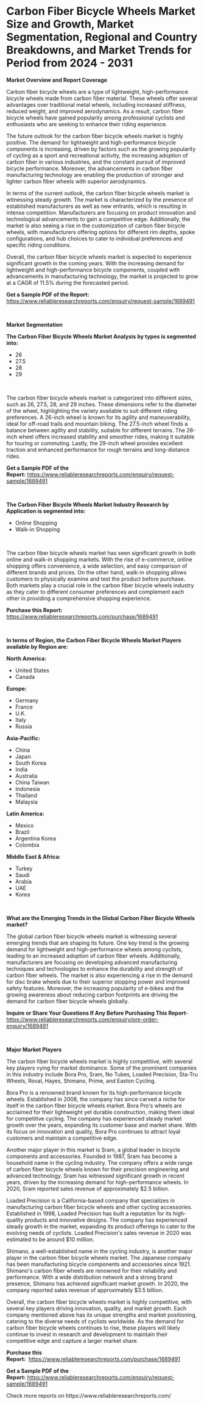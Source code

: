 <p><h1>Carbon Fiber Bicycle Wheels Market Size and Growth, Market Segmentation, Regional and Country Breakdowns, and Market Trends for Period from 2024 -  2031</h1></p><p><strong>Market Overview and Report Coverage</strong></p>
<p><p>Carbon fiber bicycle wheels are a type of lightweight, high-performance bicycle wheels made from carbon fiber material. These wheels offer several advantages over traditional metal wheels, including increased stiffness, reduced weight, and improved aerodynamics. As a result, carbon fiber bicycle wheels have gained popularity among professional cyclists and enthusiasts who are seeking to enhance their riding experience.</p><p>The future outlook for the carbon fiber bicycle wheels market is highly positive. The demand for lightweight and high-performance bicycle components is increasing, driven by factors such as the growing popularity of cycling as a sport and recreational activity, the increasing adoption of carbon fiber in various industries, and the constant pursuit of improved bicycle performance. Moreover, the advancements in carbon fiber manufacturing technology are enabling the production of stronger and lighter carbon fiber wheels with superior aerodynamics.</p><p>In terms of the current outlook, the carbon fiber bicycle wheels market is witnessing steady growth. The market is characterized by the presence of established manufacturers as well as new entrants, which is resulting in intense competition. Manufacturers are focusing on product innovation and technological advancements to gain a competitive edge. Additionally, the market is also seeing a rise in the customization of carbon fiber bicycle wheels, with manufacturers offering options for different rim depths, spoke configurations, and hub choices to cater to individual preferences and specific riding conditions.</p><p>Overall, the carbon fiber bicycle wheels market is expected to experience significant growth in the coming years. With the increasing demand for lightweight and high-performance bicycle components, coupled with advancements in manufacturing technology, the market is projected to grow at a CAGR of 11.5% during the forecasted period.</p></p>
<p><strong>Get a Sample PDF of the Report:</strong> <a href="https://www.reliableresearchreports.com/enquiry/request-sample/1689491">https://www.reliableresearchreports.com/enquiry/request-sample/1689491</a></p>
<p>&nbsp;</p>
<p><strong>Market Segmentation</strong></p>
<p><strong>The Carbon Fiber Bicycle Wheels Market Analysis by types is segmented into:</strong></p>
<p><ul><li>26</li><li>27.5</li><li>28</li><li>29</li></ul></p>
<p>&nbsp;</p>
<p><p>The carbon fiber bicycle wheels market is categorized into different sizes, such as 26, 27.5, 28, and 29 inches. These dimensions refer to the diameter of the wheel, highlighting the variety available to suit different riding preferences. A 26-inch wheel is known for its agility and maneuverability, ideal for off-road trails and mountain biking. The 27.5-inch wheel finds a balance between agility and stability, suitable for different terrains. The 28-inch wheel offers increased stability and smoother rides, making it suitable for touring or commuting. Lastly, the 29-inch wheel provides excellent traction and enhanced performance for rough terrains and long-distance rides.</p></p>
<p><strong>Get a Sample PDF of the Report:</strong>&nbsp;<a href="https://www.reliableresearchreports.com/enquiry/request-sample/1689491">https://www.reliableresearchreports.com/enquiry/request-sample/1689491</a></p>
<p>&nbsp;</p>
<p><strong>The Carbon Fiber Bicycle Wheels Market Industry Research by Application is segmented into:</strong></p>
<p><ul><li>Online Shopping</li><li>Walk-in Shopping</li></ul></p>
<p>&nbsp;</p>
<p><p>The carbon fiber bicycle wheels market has seen significant growth in both online and walk-in shopping markets. With the rise of e-commerce, online shopping offers convenience, a wide selection, and easy comparison of different brands and prices. On the other hand, walk-in shopping allows customers to physically examine and test the product before purchase. Both markets play a crucial role in the carbon fiber bicycle wheels industry as they cater to different consumer preferences and complement each other in providing a comprehensive shopping experience.</p></p>
<p><strong>Purchase this Report:</strong>&nbsp; <a href="https://www.reliableresearchreports.com/purchase/1689491">https://www.reliableresearchreports.com/purchase/1689491</a></p>
<p>&nbsp;</p>
<p><strong>In terms of Region, the Carbon Fiber Bicycle Wheels Market Players available by Region are:</strong></p>
<p>
    <p> <strong> North America: </strong>
        <ul>
            <li>United States</li>
            <li>Canada</li>
        </ul>
        </p> 
    <p> <strong> Europe: </strong>
        <ul>
            <li>Germany</li>
            <li>France</li>
            <li>U.K.</li>
            <li>Italy</li>
            <li>Russia</li>
        </ul>
        </p> 
    <p> <strong> Asia-Pacific: </strong>
        <ul>
            <li>China</li>
            <li>Japan</li>
            <li>South Korea</li>
            <li>India</li>
            <li>Australia</li>
            <li>China Taiwan</li>
            <li>Indonesia</li>
            <li>Thailand</li>
            <li>Malaysia</li>
        </ul>
        </p> 
    <p> <strong> Latin America: </strong>
        <ul>
            <li>Mexico</li>
            <li>Brazil</li>
            <li>Argentina Korea</li>
            <li>Colombia</li>
        </ul>
        </p> 
    <p> <strong> Middle East & Africa: </strong>
        <ul>
            <li>Turkey</li>
            <li>Saudi</li>
            <li>Arabia</li>
            <li>UAE</li>
            <li>Korea</li>
        </ul>
    </p>
    </p>
<p>&nbsp;</p>
<p><strong>What are the Emerging Trends in the Global Carbon Fiber Bicycle Wheels market?</strong></p>
<p><p>The global carbon fiber bicycle wheels market is witnessing several emerging trends that are shaping its future. One key trend is the growing demand for lightweight and high-performance wheels among cyclists, leading to an increased adoption of carbon fiber wheels. Additionally, manufacturers are focusing on developing advanced manufacturing techniques and technologies to enhance the durability and strength of carbon fiber wheels. The market is also experiencing a rise in the demand for disc brake wheels due to their superior stopping power and improved safety features. Moreover, the increasing popularity of e-bikes and the growing awareness about reducing carbon footprints are driving the demand for carbon fiber bicycle wheels globally.</p></p>
<p><strong>Inquire or Share Your Questions If Any Before Purchasing This Report</strong>- <a href="https://www.reliableresearchreports.com/enquiry/pre-order-enquiry/1689491">https://www.reliableresearchreports.com/enquiry/pre-order-enquiry/1689491</a></p>
<p>&nbsp;</p>
<p><strong>Major Market Players</strong></p>
<p><p>The carbon fiber bicycle wheels market is highly competitive, with several key players vying for market dominance. Some of the prominent companies in this industry include Bora Pro, Sram, No Tubes, Loaded Precision, Sta-Tru Wheels, Roval, Hayes, Shimano, Prime, and Easton Cycling.</p><p>Bora Pro is a renowned brand known for its high-performance bicycle wheels. Established in 2008, the company has since carved a niche for itself in the carbon fiber bicycle wheels market. Bora Pro's wheels are acclaimed for their lightweight yet durable construction, making them ideal for competitive cycling. The company has experienced steady market growth over the years, expanding its customer base and market share. With its focus on innovation and quality, Bora Pro continues to attract loyal customers and maintain a competitive edge.</p><p>Another major player in this market is Sram, a global leader in bicycle components and accessories. Founded in 1987, Sram has become a household name in the cycling industry. The company offers a wide range of carbon fiber bicycle wheels known for their precision engineering and advanced technology. Sram has witnessed significant growth in recent years, driven by the increasing demand for high-performance wheels. In 2020, Sram reported sales revenue of approximately $2.5 billion.</p><p>Loaded Precision is a California-based company that specializes in manufacturing carbon fiber bicycle wheels and other cycling accessories. Established in 1998, Loaded Precision has built a reputation for its high-quality products and innovative designs. The company has experienced steady growth in the market, expanding its product offerings to cater to the evolving needs of cyclists. Loaded Precision's sales revenue in 2020 was estimated to be around $10 million.</p><p>Shimano, a well-established name in the cycling industry, is another major player in the carbon fiber bicycle wheels market. The Japanese company has been manufacturing bicycle components and accessories since 1921. Shimano's carbon fiber wheels are renowned for their reliability and performance. With a wide distribution network and a strong brand presence, Shimano has achieved significant market growth. In 2020, the company reported sales revenue of approximately $3.5 billion.</p><p>Overall, the carbon fiber bicycle wheels market is highly competitive, with several key players driving innovation, quality, and market growth. Each company mentioned above has its unique strengths and market positioning, catering to the diverse needs of cyclists worldwide. As the demand for carbon fiber bicycle wheels continues to rise, these players will likely continue to invest in research and development to maintain their competitive edge and capture a larger market share.</p></p>
<p><strong>Purchase this Report:</strong>&nbsp;&nbsp;<a href="https://www.reliableresearchreports.com/purchase/1689491">https://www.reliableresearchreports.com/purchase/1689491</a></p>
<p></p>
<p><strong>Get a Sample PDF of the Report:</strong>&nbsp;<a href="https://www.reliableresearchreports.com/enquiry/request-sample/1689491">https://www.reliableresearchreports.com/enquiry/request-sample/1689491</a></p>
<p>Check more reports on https://www.reliableresearchreports.com/</p>